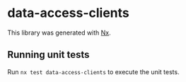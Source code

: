 # data-access-clients

This library was generated with [Nx](https://nx.dev).

## Running unit tests

Run `nx test data-access-clients` to execute the unit tests.
